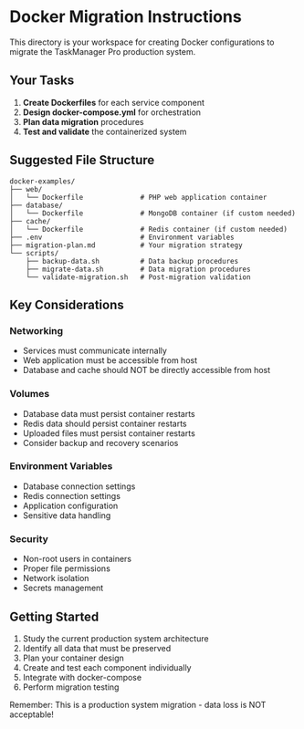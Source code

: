 # Docker Migration Instructions

This directory is your workspace for creating Docker configurations to migrate the TaskManager Pro production system.

## Your Tasks

1. **Create Dockerfiles** for each service component
2. **Design docker-compose.yml** for orchestration
3. **Plan data migration** procedures
4. **Test and validate** the containerized system

## Suggested File Structure

```
docker-examples/
├── web/
│   └── Dockerfile              # PHP web application container
├── database/
│   └── Dockerfile              # MongoDB container (if custom needed)
├── cache/
│   └── Dockerfile              # Redis container (if custom needed)
├── .env                        # Environment variables
├── migration-plan.md           # Your migration strategy
└── scripts/
    ├── backup-data.sh          # Data backup procedures
    ├── migrate-data.sh         # Data migration procedures
    └── validate-migration.sh   # Post-migration validation
```

## Key Considerations

### Networking

- Services must communicate internally
- Web application must be accessible from host
- Database and cache should NOT be directly accessible from host

### Volumes

- Database data must persist container restarts
- Redis data should persist container restarts
- Uploaded files must persist container restarts
- Consider backup and recovery scenarios

### Environment Variables

- Database connection settings
- Redis connection settings
- Application configuration
- Sensitive data handling

### Security

- Non-root users in containers
- Proper file permissions
- Network isolation
- Secrets management

## Getting Started

1. Study the current production system architecture
2. Identify all data that must be preserved
3. Plan your container design
4. Create and test each component individually
5. Integrate with docker-compose
6. Perform migration testing

Remember: This is a production system migration - data loss is NOT acceptable!
